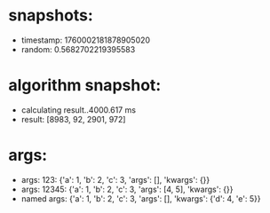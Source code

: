 # snapshots:

 * timestamp: 1760002181878905020
 * random: 0.5682702219395583

# algorithm snapshot:

 * calculating result..4000.617 ms
 * result: [8983, 92, 2901, 972]

# args:

 * args: 123: {'a': 1, 'b': 2, 'c': 3, 'args': [], 'kwargs': {}}
 * args: 12345: {'a': 1, 'b': 2, 'c': 3, 'args': [4, 5], 'kwargs': {}}
 * named args: {'a': 1, 'b': 2, 'c': 3, 'args': [], 'kwargs': {'d': 4, 'e': 5}}

